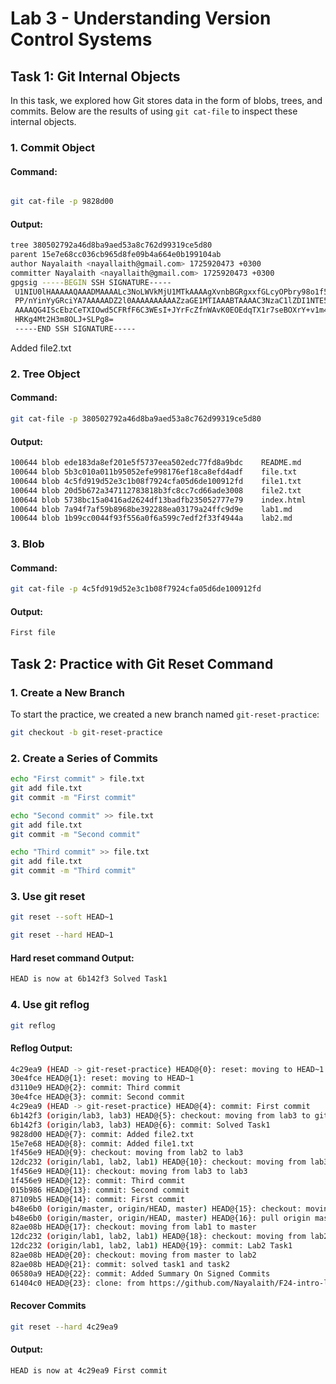 # Lab 3 - Understanding Version Control Systems

## Task 1: Git Internal Objects

In this task, we explored how Git stores data in the form of blobs, trees, and commits. Below are the results of using `git cat-file` to inspect these internal objects.

### 1. Commit Object

#### Command:
```bash

git cat-file -p 9828d00

```

#### Output:
```bash
tree 380502792a46d8ba9aed53a8c762d99319ce5d80
parent 15e7e68cc036cb965d8fe09b4a664e0b199104ab
author Nayalaith <nayallaith@gmail.com> 1725920473 +0300
committer Nayalaith <nayallaith@gmail.com> 1725920473 +0300
gpgsig -----BEGIN SSH SIGNATURE-----
 U1NIU0lHAAAAAQAAADMAAAALc3NoLWVkMjU1MTkAAAAgXvnbBGRgxxfGLcyOPbry98o1f5
 PP/nYinYyGRciYA7AAAAADZ2l0AAAAAAAAAAZzaGE1MTIAAABTAAAAC3NzaC1lZDI1NTE5
 AAAAQG4IScEbzCeTXIOwd5CFRfF6C3WEsI+JYrFcZfnWAvK0EOEdqTX1r7seBOXrY+v1m4
 HRKg4Mt2H3m8OLJ+SLPg8=
 -----END SSH SIGNATURE-----
```
Added file2.txt

### 2. Tree Object
#### Command:
```bash
git cat-file -p 380502792a46d8ba9aed53a8c762d99319ce5d80
```

#### Output:
```bash
100644 blob ede183da8ef201e5f5737eea502edc77fd8a9bdc	README.md
100644 blob 5b3c010a011b95052efe998176ef18ca8efd4adf	file.txt
100644 blob 4c5fd919d52e3c1b08f7924cfa05d6de100912fd	file1.txt
100644 blob 20d5b672a347112783818b3fc8cc7cd66ade3008	file2.txt
100644 blob 5738bc15a0416ad2624df13badfb235052777e79	index.html
100644 blob 7a94f7af59b8968be392288ea03179a24ffc9d9e	lab1.md
100644 blob 1b99cc0044f93f556a0f6a599c7edf2f33f4944a	lab2.md
```
### 3. Blob

#### Command:
```bash
git cat-file -p 4c5fd919d52e3c1b08f7924cfa05d6de100912fd
```

#### Output:
```bash
First file
```


## Task 2: Practice with Git Reset Command

### 1. Create a New Branch

To start the practice, we created a new branch named `git-reset-practice`:

```bash
git checkout -b git-reset-practice
```
### 2. Create a Series of Commits

```bash
echo "First commit" > file.txt
git add file.txt
git commit -m "First commit"

echo "Second commit" >> file.txt
git add file.txt
git commit -m "Second commit"

echo "Third commit" >> file.txt
git add file.txt
git commit -m "Third commit"
```

### 3. Use git reset

```bash
git reset --soft HEAD~1
```

```bash
git reset --hard HEAD~1
```

#### Hard reset command Output:
```bash
HEAD is now at 6b142f3 Solved Task1
```

### 4. Use git reflog
```bash
git reflog

```
#### Reflog Output:

```bash
4c29ea9 (HEAD -> git-reset-practice) HEAD@{0}: reset: moving to HEAD~1
30e4fce HEAD@{1}: reset: moving to HEAD~1
d3110e9 HEAD@{2}: commit: Third commit
30e4fce HEAD@{3}: commit: Second commit
4c29ea9 (HEAD -> git-reset-practice) HEAD@{4}: commit: First commit
6b142f3 (origin/lab3, lab3) HEAD@{5}: checkout: moving from lab3 to git-reset-practice
6b142f3 (origin/lab3, lab3) HEAD@{6}: commit: Solved Task1
9828d00 HEAD@{7}: commit: Added file2.txt
15e7e68 HEAD@{8}: commit: Added file1.txt
1f456e9 HEAD@{9}: checkout: moving from lab2 to lab3
12dc232 (origin/lab1, lab2, lab1) HEAD@{10}: checkout: moving from lab3 to lab2
1f456e9 HEAD@{11}: checkout: moving from lab3 to lab3
1f456e9 HEAD@{12}: commit: Third commit
015b986 HEAD@{13}: commit: Second commit
87109b5 HEAD@{14}: commit: First commit
b48e6b0 (origin/master, origin/HEAD, master) HEAD@{15}: checkout: moving from master to lab3
b48e6b0 (origin/master, origin/HEAD, master) HEAD@{16}: pull origin master: Fast-forward
82ae08b HEAD@{17}: checkout: moving from lab1 to master
12dc232 (origin/lab1, lab2, lab1) HEAD@{18}: checkout: moving from lab2 to lab1
12dc232 (origin/lab1, lab2, lab1) HEAD@{19}: commit: Lab2 Task1
82ae08b HEAD@{20}: checkout: moving from master to lab2
82ae08b HEAD@{21}: commit: solved task1 and task2
06580a9 HEAD@{22}: commit: Added Summary On Signed Commits
61404c0 HEAD@{23}: clone: from https://github.com/Nayalaith/F24-intro-labs.git
```
#### Recover Commits
```bash
git reset --hard 4c29ea9
```
#### Output:
```bash
HEAD is now at 4c29ea9 First commit
```
